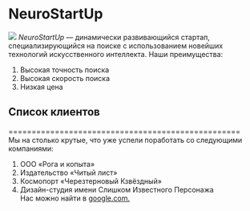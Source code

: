 # NeuroStartUp
![](https://netology-code.github.io/git-homeworks/introduction/assets/logo.png)
*NeuroStartUp* — динамически развивающийся стартап, специализирующийся на поиске с использованием новейших технологий искусственного интеллекта.
Наши преимущества:
  1. Высокая точность поиска
  2. Высокая скорость поиска
  3. Низкая цена
 ## Список клиентов
 ==================================================  
  Мы на столько крутые, что уже успели поработать со следующими компаниями:  
  1. ООО «Рога и копыта»  
  2. Издательство «Читый лист»  
  3. Космопорт «Черезтерновый Кзвёздный»  
  4. Дизайн-студия имени Слишком Известного Персонажа  
Нас можно найти в [google.com.](https://www.google.com/)  
